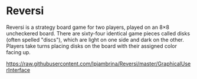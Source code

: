 # Reversi

Reversi is a strategy board game for two players, played on an 8×8 uncheckered board. There are sixty-four identical game pieces called disks (often spelled "discs"), which are light on one side and dark on the other. Players take turns placing disks on the board with their assigned color facing up.

https://raw.githubusercontent.com/lpjambrina/Reversi/master/GraphicalUserInterface
